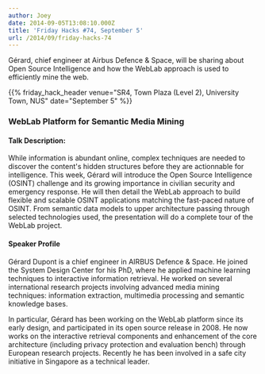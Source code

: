 ```yaml
---
author: Joey
date: 2014-09-05T13:08:10.000Z
title: 'Friday Hacks #74, September 5'
url: /2014/09/friday-hacks-74
---
```


Gérard, chief engineer at Airbus Defence & Space, will be sharing about Open Source Intelligence and how the WebLab approach is used to efficiently mine the web.

{{% friday_hack_header venue="SR4, Town Plaza (Level 2), University Town, NUS" date="September 5" %}}

### WebLab Platform for Semantic Media Mining

#### Talk Description:

While information is abundant online, complex techniques are needed to discover the content's hidden structures before they are actionnable for intelligence. This week, Gérard will introduce the Open Source Intelligence (OSINT) challenge and its growing importance in civilian security and emergency response. He will then detail the WebLab approach to build flexible and scalable OSINT applications matching the fast-paced nature of OSINT. From semantic data models to upper architecture passing through selected technologies used, the presentation will do a complete tour of the WebLab project.

#### Speaker Profile

Gérard Dupont is a chief engineer in AIRBUS Defence & Space. He joined the System Design Center for his PhD, where he applied machine learning techniques to interactive information retrieval. He worked on several international research projects involving advanced media mining techniques: information extraction, multimedia processing and semantic knowledge bases.

In particular, Gérard has been working on the WebLab platform since its early design, and participated in its open source release in 2008. He now works on the interactive retrieval components and enhancement of the core architecture (including privacy protection and evaluation bench) through European research projects. Recently he has been involved in a safe city initiative in Singapore as a technical leader.

